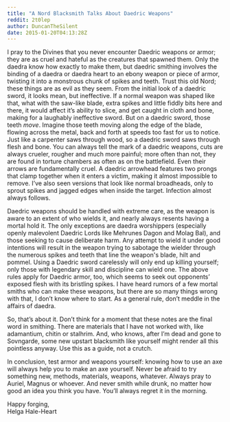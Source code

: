 ```yaml
---
title: "A Nord Blacksmith Talks About Daedric Weapons"
reddit: 2t0lep
author: DuncanTheSilent
date: 2015-01-20T04:13:28Z
---
```


I pray to the Divines that you never encounter Daedric weapons or armor; they are as cruel and hateful as the creatures that spawned them. Only the daedra know how exactly to make them, but daedric smithing involves the binding of a daedra or daedra heart to an ebony weapon or piece of armor, twisting it into a monstrous chunk of spikes and teeth. Trust this old Nord; these things are as evil as they seem. From the initial look of a daedric sword, it looks mean, but ineffective. If a normal weapon was shaped like that, what with the saw-like blade, extra spikes and little fiddly bits here and there, it would affect it’s ability to slice, and get caught in cloth and bone, making for a laughably ineffective sword. But on a daedric sword, those teeth *move*. Imagine those teeth moving along the edge of the blade, flowing across the metal, back and forth at speeds too fast for us to notice. Just like a carpenter saws through wood, so a daedric sword saws through flesh and bone. You can always tell the mark of a daedric weapons, cuts are always crueler, rougher and much more painful; more often than not, they are found in torture chambers as often as on the battlefield. Even their arrows are fundamentally cruel. A daedric arrowhead features two prongs that clamp together when it enters a victim, making it almost impossible to remove. I’ve also seen versions that look like normal broadheads, only to sprout spikes and jagged edges when inside the target.  Infection almost always follows.


Daedric weapons should be handled with extreme care, as the weapon is aware to an extent of who wields it, and nearly always resents having a mortal hold it. The only exceptions are daedra worshippers (especially openly malevolent Daedric Lords like Mehrunes Dagon and Molag Bal), and those seeking to cause deliberate harm. Any attempt to wield it under good intentions will result in the weapon trying to sabotage the wielder through the numerous spikes and teeth that line the weapon's blade, hilt and pommel. Using a Daedric sword carelessly will only end up killing yourself; only those with legendary skill and discipline can wield one. The above rules apply for Daedric armor, too, which seems to seek out opponents’ exposed flesh with its bristling spikes. I have heard rumors of a few mortal smiths who can make these weapons, but there are so many things wrong with that, I don’t know where to start. As a general rule, don’t meddle in the affairs of daedra.


So, that’s about it. Don’t think for a moment that these notes are the final word in smithing. There are materials that I have not worked with, like adamantium, chitin or stalhrim. And, who knows, after I’m dead and gone to Sovngarde, some new upstart blacksmith like yourself might render all this pointless anyway. Use this as a guide, not a crutch.


In conclusion, test armor and weapons yourself: knowing how to use an axe will always help you to make an axe yourself. Never be afraid to try something new, methods, materials, weapons, whatever. Always pray to Auriel, Magnus or whoever. And never smith while drunk, no matter how good an idea you think you have. You’ll always regret it in the morning.


Happy forging,  
Helga Hale-Heart
